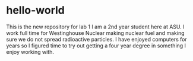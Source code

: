 # hello-world
This is the new repository for lab 1
I am a 2nd year student here at ASU. I work full time for Westinghouse Nuclear making nuclear fuel and making sure we do not spread radioactive particles. I have enjoyed computers for years so I figured time to try out getting a four year degree in something I enjoy working with.
